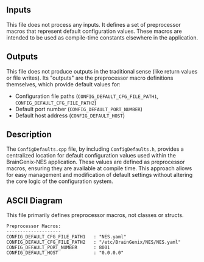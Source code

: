 ## Inputs

This file does not process any inputs. It defines a set of preprocessor macros that represent default configuration values. These macros are intended to be used as compile-time constants elsewhere in the application.

## Outputs

This file does not produce outputs in the traditional sense (like return values or file writes). Its "outputs" are the preprocessor macro definitions themselves, which provide default values for:
*   Configuration file paths (`CONFIG_DEFAULT_CFG_FILE_PATH1`, `CONFIG_DEFAULT_CFG_FILE_PATH2`)
*   Default port number (`CONFIG_DEFAULT_PORT_NUMBER`)
*   Default host address (`CONFIG_DEFAULT_HOST`)

## Description

The `ConfigDefaults.cpp` file, by including `ConfigDefaults.h`, provides a centralized location for default configuration values used within the BrainGenix-NES application. These values are defined as preprocessor macros, ensuring they are available at compile time. This approach allows for easy management and modification of default settings without altering the core logic of the configuration system.

## ASCII Diagram

This file primarily defines preprocessor macros, not classes or structs.

```
Preprocessor Macros:
--------------------
CONFIG_DEFAULT_CFG_FILE_PATH1   : "NES.yaml"
CONFIG_DEFAULT_CFG_FILE_PATH2   : "/etc/BrainGenix/NES/NES.yaml"
CONFIG_DEFAULT_PORT_NUMBER      : 8001
CONFIG_DEFAULT_HOST             : "0.0.0.0"
```
